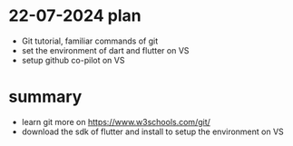 # 22-07-2024 plan
- Git tutorial, familiar commands of git
- set the environment of dart and flutter on VS
- setup github co-pilot on VS

# summary
- learn git more on https://www.w3schools.com/git/
- download the sdk of flutter and install to setup the environment on VS
